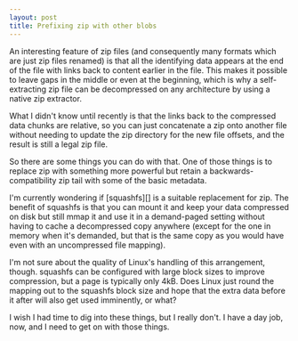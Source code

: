 ```yaml
---
layout: post
title: Prefixing zip with other blobs
---
```

An interesting feature of zip files (and consequently many formats which are just zip files renamed) is that all the identifying data appears at the end of the file with links back to content earlier in the file.  This makes it possible to leave gaps in the middle or even at the beginning, which is why a self-extracting zip file can be decompressed on any architecture by using a native zip extractor. 

What I didn't know until recently is that the links back to the compressed data chunks are relative, so you can just concatenate a zip onto another file without needing to update the zip directory for the new file offsets, and the result is still a legal zip file.

So there are some things you can do with that.  One of those things is to replace zip with something more powerful but retain a backwards-compatibility zip tail with some of the basic metadata.

I'm currently wondering if [squashfs][] is a suitable replacement for zip.  The benefit of squashfs is that you can mount it and keep your data compressed on disk but still mmap it and use it in a demand-paged setting without having to cache a decompressed copy anywhere (except for the one in memory when it's demanded, but that is the same copy as you would have even with an uncompressed file mapping).

I'm not sure about the quality of Linux's handling of this arrangement, though.  squashfs can be configured with large block sizes to improve compression, but a page is typically only 4kB. Does Linux just round the mapping out to the squashfs block size and hope that the extra data before it after will also get used imminently, or what?

I wish I had time to dig into these things, but I really don't.  I have a day job, now, and I need to get on with those things.